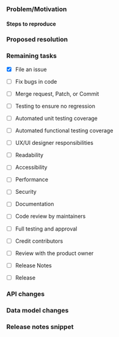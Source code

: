 ### Problem/Motivation

#### Steps to reproduce


### Proposed resolution


### Remaining tasks
- [x] File an issue
- [ ] Fix bugs in code
- [ ] Merge request, Patch, or Commit
- [ ] Testing to ensure no regression
- [ ] Automated unit testing coverage
- [ ] Automated functional testing coverage
- [ ] UX/UI designer responsibilities
- [ ] Readability
- [ ] Accessibility
- [ ] Performance
- [ ] Security
- [ ] Documentation
- [ ] Code review by maintainers
- [ ] Full testing and approval
- [ ] Credit contributors
- [ ] Review with the product owner
- [ ] Release Notes
- [ ] Release


### API changes


### Data model changes


### Release notes snippet
